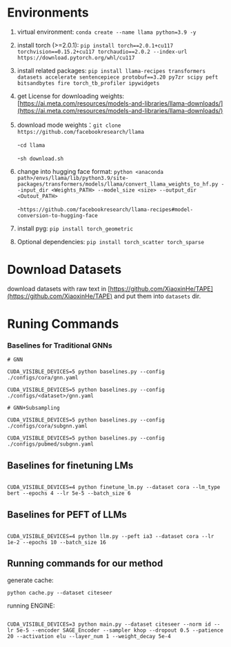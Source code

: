 # Environments

1. virtual environment: `conda create --name llama python=3.9 -y`
2. install torch (>=2.0.1): `pip install torch==2.0.1+cu117 torchvision==0.15.2+cu117 torchaudio==2.0.2 --index-url https://download.pytorch.org/whl/cu117`
3. install related packages: `pip install llama-recipes transformers datasets accelerate sentencepiece protobuf==3.20 py7zr scipy peft bitsandbytes fire torch_tb_profiler ipywidgets`
4. get License for downloading weights: [https://ai.meta.com/resources/models-and-libraries/llama-downloads/](https://ai.meta.com/resources/models-and-libraries/llama-downloads/)
5. download mode weights：`git clone https://github.com/facebookresearch/llama`

   -`cd llama`

   -`sh download.sh`
6. change into hugging face format: `python <anaconda path>/envs/llama/lib/python3.9/site-packages/transformers/models/llama/convert_llama_weights_to_hf.py --input_dir <Weights_PATH> --model_size <size> --output_dir <Outout_PATH>`

   -`https://github.com/facebookresearch/llama-recipes#model-conversion-to-hugging-face`
7. install pyg: `pip install torch_geometric`
8. Optional dependencies: `pip install torch_scatter torch_sparse`

# Download Datasets

download datasets with raw text in [https://github.com/XiaoxinHe/TAPE](https://github.com/XiaoxinHe/TAPE) and put them into `datasets` dir.

# Runing Commands

### Baselines for Traditional GNNs


```
# GNN

CUDA_VISIBLE_DEVICES=5 python baselines.py --config ./configs/cora/gnn.yaml

CUDA_VISIBLE_DEVICES=5 python baselines.py --config ./configs/<dataset>/gnn.yaml

```


```
# GNN+Subsampling

CUDA_VISIBLE_DEVICES=5 python baselines.py --config ./configs/cora/subgnn.yaml

CUDA_VISIBLE_DEVICES=5 python baselines.py --config ./configs/pubmed/subgnn.yaml

```

## Baselines for finetuning LMs

```

CUDA_VISIBLE_DEVICES=4 python finetune_lm.py --dataset cora --lm_type bert --epochs 4 --lr 5e-5 --batch_size 6

```


## Baselines for PEFT of LLMs

```

CUDA_VISIBLE_DEVICES=4 python llm.py --peft ia3 --dataset cora --lr 1e-2 --epochs 10 --batch_size 16

```


## Running commands for our method

generate cache:

```
python cache.py --dataset citeseer
```

running ENGINE:

```

CUDA_VISIBLE_DEVICES=3 python main.py --dataset citeseer --norm id --lr 5e-5 --encoder SAGE_Encoder --sampler khop --dropout 0.5 --patience 20 --activation elu --layer_num 1 --weight_decay 5e-4

```
